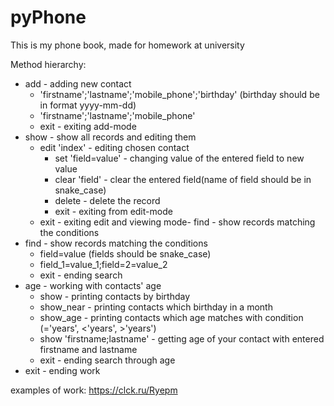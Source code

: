 # pyPhone
This is my phone book, made for homework at university

Method hierarchy:
- add - adding new contact
  - 'firstname';'lastname';'mobile_phone';'birthday' (birthday should be in format yyyy-mm-dd)
  - 'firstname';'lastname';'mobile_phone'
  - exit - exiting add-mode
- show - show all records and editing them
  - edit 'index' - editing chosen contact
    - set 'field=value' - changing value of the entered field to new value
    - clear 'field' - clear the entered field(name of field should be in snake_case)
    - delete - delete the record
    - exit - exiting from edit-mode
  - exit - exiting edit and viewing mode- find - show records matching the conditions
- find - show records matching the conditions
  - field=value (fields should be snake_case)
  - field_1=value_1;field=2=value_2
  - exit - ending search
- age - working with contacts' age
  - show - printing contacts by birthday
  - show_near - printing contacts which birthday in a month
  - show_age - printing contacts which age matches with condition (='years', <'years', >'years')
  - show 'firstname;lastname' - getting age of your contact with entered firstname and lastname
  - exit - ending search through age
- exit - ending work

examples of work: https://clck.ru/Ryepm
